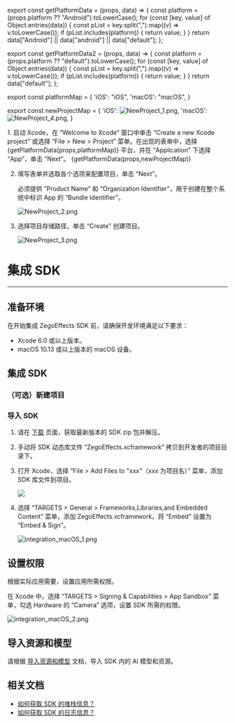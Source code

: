export const getPlatformData = (props, data) => {
    const platform = (props.platform ?? "Android").toLowerCase();
    for (const [key, value] of Object.entries(data)) {
        const pList = key.split(",").map((v) => v.toLowerCase());
        if (pList.includes(platform)) {
            return value;
        }
    }
    return data["Android"] || data["android"] || data["default"];
};

export const getPlatformData2 = (props, data) => {
    const platform = (props.platform ?? "default").toLowerCase();
    for (const [key, value] of Object.entries(data)) {
        const pList = key.split(",").map((v) => v.toLowerCase());
        if (pList.includes(platform)) {
            return value;
        }
    }
    return data["default"];
};

export const platformMap = {
  'iOS': "iOS",
  'macOS': "macOS",
}

export const newProjectMap = {
  'iOS': <img src="https://doc-media.zego.im/sdk-doc/Pics/QuickStart/NewProject_1.png" alt="NewProject_1.png" />,
  'macOS': <img src="https://doc-media.zego.im/sdk-doc/Pics/QuickStart/NewProject_4.png" alt="NewProject_4.png" />,
}

<Accordion title="此步骤以如何创建新项目为例，如果是集成到已有项目，可忽略此步。" defaultOpen="false">
1. 启动 Xcode，在 “Welcome to Xcode” 窗口中单击 “Create a new Xcode project” 或选择 “File > New > Project” 菜单。在出现的表单中，选择 {getPlatformData(props,platformMap)} 平台，并在 “Application” 下选择 “App”，单击 “Next”。
    
   <Frame width="512" height="auto" caption="">{getPlatformData(props,newProjectMap)}</Frame>

2. 填写表单并选取各个选项来配置项目，单击 “Next”。

    必须提供 “Product Name” 和 “Organization Identifier”，用于创建在整个系统中标识 App 的 “Bundle Identifier”。   
    <Frame width="512" height="auto" caption=""><img src="https://doc-media.zego.im/sdk-doc/Pics/QuickStart/NewProject_2.png" alt="NewProject_2.png"/></Frame>


3. 选择项目存储路径，单击 “Create” 创建项目。
    <Frame width="512" height="auto" caption=""><img src="https://doc-media.zego.im/sdk-doc/Pics/QuickStart/NewProject_3.png" alt="NewProject_3.png"/></Frame>
</Accordion>

# 集成 SDK

---

## 准备环境

在开始集成 ZegoEffects SDK 前，请确保开发环境满足以下要求：

- Xcode 6.0 或以上版本。
- macOS 10.13 或以上版本的 macOS 设备。

## 集成 SDK

### （可选）新建项目

<Content platform="macOS" />

### 导入 SDK

1. 请在 [下载](/ai-effects-macos-c/downloads) 页面，获取最新版本的 SDK zip 包并解压。  

2. 手动将 SDK 动态库文件 “ZegoEffects.xcframework” 拷贝到开发者的项目目录下。

3. 打开 Xcode，选择 “File > Add Files to "xxx"（xxx 为项目名）” 菜单，添加 SDK 库文件到项目。
    <Frame width="512" height="auto" caption=""><img src="https://doc-media.zego.im/sdk-doc/Pics/iOS/ZegoExpressEngine/Common/add-files.png" /></Frame>

4. 选择 “TARGETS > General > Frameworks,Libraries,and Embedded Content” 菜单，添加 ZegoEffects.xcframework，将 “Embed” 设置为 “Embed & Sign”。
    <Frame width="512" height="auto" caption=""><img src="https://doc-media.zego.im/sdk-doc/Pics/AI_Vision/QuickStarts/integration_macOS_1.png" alt="integration_macOS_1.png"/></Frame>

## 设置权限

根据实际应用需要，设置应用所需权限。

在 Xcode 中，选择 “TARGETS > Signing & Capabilities > App Sandbox” 菜单，勾选 Hardware 的 “Camera” 选项，设置 SDK 所需的权限。 
<Frame width="auto" height="auto" caption=""><img src="https://doc-media.zego.im/sdk-doc/Pics/AI_Vision/QuickStarts/integration_macOS_2.png" alt="integration_macOS_2.png"/></Frame>

## 导入资源和模型

请根据 [导入资源和模型](/ai-effects-macos-c/quick-starts/import-resources-and-models) 文档，导入 SDK 内的 AI 模型和资源。

## 相关文档

- [如何获取 SDK 的堆栈信息？](https://doc-zh.zego.im/faq/AI_Stack)
- [如何获取 SDK 的日志信息？](https://doc-zh.zego.im/faq/AI_log)

<Content />